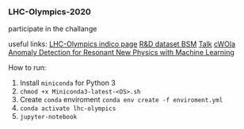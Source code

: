 ### LHC-Olympics-2020
participate in the challange

useful links:
[LHC-Olympics indico page](https://indico.cern.ch/event/809820/page/19002-lhcolympics2020)
[R&D dataset BSM](https://zenodo.org/record/2629073#.XdbZ7tF7kdV)
[Talk](https://indico.desy.de/indico/event/22667/material/slides/0.pdf)
[cWOla](https://arxiv.org/pdf/1708.02949.pdf)
[Anomaly Detection for Resonant New Physics with Machine Learning](https://arxiv.org/pdf/1805.02664.pdf)  

How to run:  
1.  Install `miniconda` for Python 3
2. `chmod +x Miniconda3-latest-<OS>.sh`
3.  Create `conda` enviroment `conda env create -f enviroment.yml`
4.  `conda activate lhc-olympics`
5.  `jupyter-notebook`
